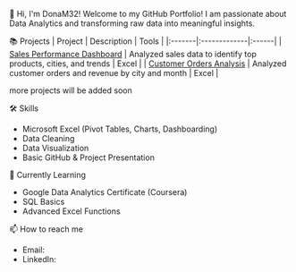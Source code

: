 👋 Hi, I'm DonaM32!
Welcome to my GitHub Portfolio! I am passionate about Data Analytics and transforming raw data into meaningful insights.

📚 Projects
| Project | Description | Tools |
|:-------|:-------------|:------|
| [Sales Performance Dashboard](https://github.com/DonaM32/sales-performance-dashboard) | Analyzed sales data to identify top products, cities, and trends | Excel |
| [Customer Orders Analysis](https://github.com/DonaM32/customer-orders-analysis) | Analyzed customer orders and revenue by city and month | Excel |

more projects will be added soon

🛠 Skills
* Microsoft Excel (Pivot Tables, Charts, Dashboarding)
* Data Cleaning
* Data Visualization
* Basic GitHub & Project Presentation

🌱 Currently Learning
* Google Data Analytics Certificate (Coursera)
* SQL Basics
* Advanced Excel Functions

📫 How to reach me
* Email: 
* LinkedIn: 
<!--
**DonaM32/DonaM32** is a ✨ _special_ ✨ repository because its `README.md` (this file) appears on your GitHub profile.

Here are some ideas to get you started:

- 🔭 I’m currently working on ...
- 🌱 I’m currently learning ...
- 👯 I’m looking to collaborate on ...
- 🤔 I’m looking for help with ...
- 💬 Ask me about ...
- 📫 How to reach me: ...
- 😄 Pronouns: ...
- ⚡ Fun fact: ...
-->
